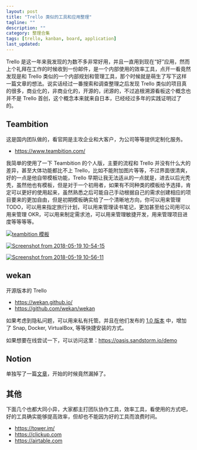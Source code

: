 ```yaml
---
layout: post
title: "Trello 类似的工具和应用整理"
tagline: ""
description: ""
category: 整理合集
tags: [trello, kanban, board, application]
last_updated:
---
```


Trello 是这一年来我发现的为数不多非常好用，并且一直用到现在“好”应用，然而上个礼拜在工作的时候收到一份邮件，是一个内部使用的效率工具，点开一看竟然发现是和 Trello 类似的一个内部规划和管理工具，那个时候就是萌生了写下这样一篇文章的想法。说实话经过一番搜索和调查整理之后发现 Trello 类似的项目真的很多，商业化的，非商业化的，开源的，闭源的，不过追根溯源看板这个概念也并不是 Trello 首创，这个概念本来就来自日本，已经经过多年的实践证明过了的。

## Teambition
这是国内团队做的，看官网是主攻企业和大客户，为公司等等提供定制化服务。

- <https://www.teambition.com/>

我简单的使用了一下 Teambition 的个人版，主要的流程和 Trello 并没有什么大的差异，甚至大体功能都比不上 Trello，比如不能附加图片等等，不过界面很清爽，好的一点是他自带模板功能，Trello 早期让我无法适从的一点就是，进去以后光秃秃，虽然他也有模板，但是对于一个初用者，如果有不同种类的模板给予选择，肯定可以更好的使用起来，虽然熟悉之后可能自己手动根据自己的需求创建相应的项目要来的更加自由，但是初期模板确实给了一个清晰地方向，你可以用来管理 TODO，可以用来指定旅行计划，可以用来管理读书笔记，更加甚至给公司用可以用来管理 OKR，可以用来制定需求池，可以用来管理敏捷开发，用来管理项目进度等等等等。

<a data-flickr-embed="true"  href="https://www.flickr.com/photos/einverne/41301810665/in/dateposted/" title="teambition 模板"><img src="https://farm1.staticflickr.com/828/41301810665_760f762d8a_z.jpg" alt="teambition 模板"></a>

<a data-flickr-embed="true"  href="https://www.flickr.com/photos/einverne/42155838622/in/photostream/" title="Screenshot from 2018-05-19 10-54-15"><img src="https://farm1.staticflickr.com/958/42155838622_02ec3aa32e_z.jpg" alt="Screenshot from 2018-05-19 10-54-15"></a>

<a data-flickr-embed="true"  href="https://www.flickr.com/photos/einverne/42155838832/in/photostream/" title="Screenshot from 2018-05-19 10-56-11"><img src="https://farm1.staticflickr.com/908/42155838832_08d00cec2c_z.jpg" alt="Screenshot from 2018-05-19 10-56-11"></a>

## wekan

开源版本的 Trello

- <https://wekan.github.io/>
- <https://github.com/wekan/wekan>

如果考虑到隐私问题，可以用来私有托管。并且在他们发布的 [1.0 版本](https://blog.wekan.team/2018/05/upcoming-wekan-v1-00-and-platforms/index.html) 中，增加了 Snap, Docker, VirtualBox, 等等快捷安装的方式。

如果想要在线尝试一下，可以访问这里：<https://oasis.sandstorm.io/demo>

## Notion
单独写了一篇[文章](/post/2019/01/notion.html)，开始的时候竟然漏掉了。

## 其他
下面几个也都大同小异，大家都主打团队协作工具，效率工具，看使用的方式吧，好的工具确实能够提高效率，但却也不能因为好的工具而浪费时间。

- https://tower.im/
- https://clickup.com
- https://airtable.com
